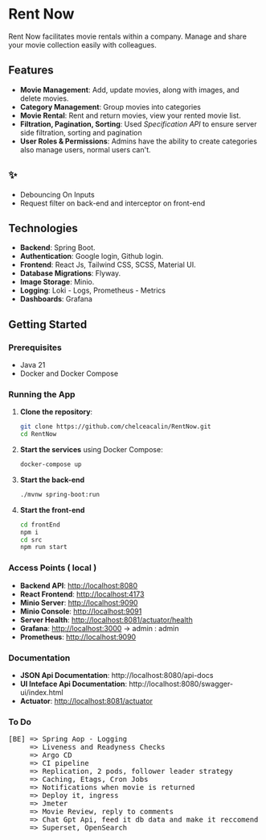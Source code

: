 # Rent Now

Rent Now facilitates movie rentals within a company. Manage and share your movie collection easily with colleagues.

## Features

- **Movie Management**: Add, update movies, along with images, and delete movies.
- **Category Management**: Group movies into categories
- **Movie Rental**: Rent and return movies, view your rented movie list.
- **Filtration, Pagination, Sorting**: Used *Specification API* to ensure server side filtration, sorting and pagination
- **User Roles & Permissions**: Admins have the ability to create categories also manage users, normal users can't.

## ✨

- Debouncing On Inputs
- Request filter on back-end and interceptor on front-end

## Technologies

- **Backend**: Spring Boot.
- **Authentication**: Google login, Github login.
- **Frontend**: React Js, Tailwind CSS, SCSS, Material UI.
- **Database Migrations**: Flyway.
- **Image Storage**: Minio.
- **Logging**: Loki - Logs, Prometheus - Metrics
- **Dashboards**: Grafana

## Getting Started

### Prerequisites

- Java 21
- Docker and Docker Compose

### Running the App

1. **Clone the repository**:
    ```bash
    git clone https://github.com/chelceacalin/RentNow.git
    cd RentNow
    ```

2. **Start the services** using Docker Compose:
    ```bash
    docker-compose up
    ```
   
3. **Start the back-end**
     ```bash
    ./mvnw spring-boot:run
    ```

4. **Start the front-end**
     ```bash
    cd frontEnd
    npm i
    cd src
    npm run start
    ```

### Access Points ( local )

- **Backend API**: [http://localhost:8080](http://localhost:8080)
- **React Frontend**: [http://localhost:4173](http://localhost:4173)
- **Minio Server**: [http://localhost:9090](http://localhost:9090)
- **Minio Console**: [http://localhost:9091](http://localhost:9091)
- **Server Health**: [http://localhost:8081/actuator/health](http://localhost:8081/actuator/health)
- **Grafana**: [http://localhost:3000](http://localhost:3000) -> admin : admin
- **Prometheus**:  [http://localhost:9090](http://localhost:9090)

### Documentation

- **JSON Api Documentation**: http://localhost:8080/api-docs
- **UI Inteface Api Documentation**: http://localhost:8080/swagger-ui/index.html
- **Actuator**: [http://localhost:8081/actuator](http://localhost:8081/actuator)


### To Do
<pre>
[BE] => Spring Aop - Logging
     => Liveness and Readyness Checks
     => Argo CD
     => CI pipeline
     => Replication, 2 pods, follower leader strategy
     => Caching, Etags, Cron Jobs
     => Notifications when movie is returned
     => Deploy it, ingress
     => Jmeter
     => Movie Review, reply to comments
     => Chat Gpt Api, feed it db data and make it reccomend movies
     => Superset, OpenSearch
    
</pre>
